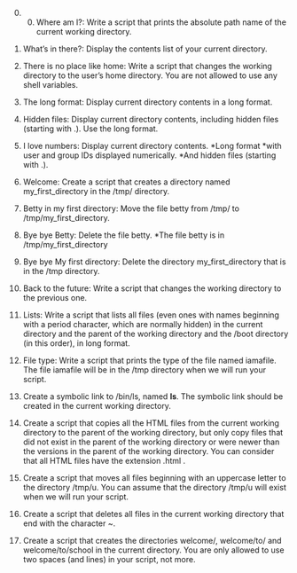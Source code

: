 0. 0. Where am I?: Write a script that prints the absolute path name of the current working directory.
1. What’s in there?: Display the contents list of your current directory.

2. There is no place like home: Write a script that changes the working directory to the user’s home directory.  You are not allowed to use any shell variables.

3. The long format: Display current directory contents in a long format.

4. Hidden files: Display current directory contents, including hidden files (starting with .). Use the long format.

5. I love numbers: Display current directory contents.
     *Long format
     *with user and group IDs displayed numerically.
     *And hidden files (starting with .).
     
6. Welcome: Create a script that creates a directory named my_first_directory in the /tmp/ directory.

7. Betty in my first directory: Move the file betty from /tmp/ to /tmp/my_first_directory.

8. Bye bye Betty: Delete the file betty.
     *The file betty is in /tmp/my_first_directory
     
9. Bye bye My first directory: Delete the directory my_first_directory that is in the /tmp directory.

10. Back to the future: Write a script that changes the working directory to the previous one.

11. Lists: Write a script that lists all files (even ones with names beginning with a period character, which are normally hidden) in the current directory and the parent of the working directory and the /boot directory (in this order), in long format.

12. File type: Write a script that prints the type of the file named iamafile. The file iamafile will be in the /tmp directory when we will run your script.

13. Create a symbolic link to /bin/ls, named __ls__. The symbolic link should be created in the current working directory.

14. Create a script that copies all the HTML files from the current working directory to the parent of the working directory, but only copy files that did not exist in the parent of the working directory or were newer than the versions in the parent of the working directory. You can consider that all HTML files have the extension .html .

15. Create a script that moves all files beginning with an uppercase letter to the directory /tmp/u.  You can assume that the directory /tmp/u will exist when we will run your script.

16. Create a script that deletes all files in the current working directory that end with the character ~.

17. Create a script that creates the directories welcome/, welcome/to/ and welcome/to/school in the current directory.  You are only allowed to use two spaces (and lines) in your script, not more.